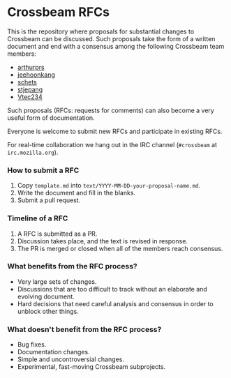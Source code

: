 # Crossbeam RFCs

This is the repository where proposals for substantial changes to Crossbeam
can be discussed. Such proposals take the form of a written document and
end with a consensus among the following Crossbeam team members:

- [arthurprs](https://github.com/arthurprs)
- [jeehoonkang](https://github.com/jeehoonkang)
- [schets](https://github.com/schets)
- [stjepang](https://github.com/stjepang)
- [Vtec234](https://github.com/Vtec234)

Such proposals (RFCs: requests for comments) can also become a very useful form of
documentation.

Everyone is welcome to submit new RFCs and participate in existing RFCs.

For real-time collaboration we hang out in the IRC channel
(`#crossbeam` at `irc.mozilla.org`).

### How to submit a RFC

1. Copy `template.md` into `text/YYYY-MM-DD-your-proposal-name.md`.
2. Write the document and fill in the blanks.
3. Submit a pull request.

### Timeline of a RFC

1. A RFC is submitted as a PR.
2. Discussion takes place, and the text is revised in response.
3. The PR is merged or closed when all of the members reach consensus.

### What benefits from the RFC process?

- Very large sets of changes.
- Discussions that are too difficult to track without an elaborate and evolving document.
- Hard decisions that need careful analysis and consensus in order to unblock other things.

### What doesn't benefit from the RFC process?

- Bug fixes.
- Documentation changes.
- Simple and uncontroversial changes.
- Experimental, fast-moving Crossbeam subprojects.
